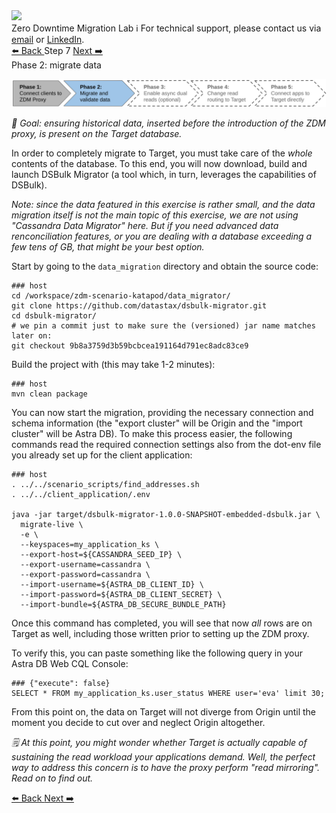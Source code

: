 <!-- TOP -->
<div class="top">
  <img src="https://datastax-academy.github.io/katapod-shared-assets/images/ds-academy-logo.svg" />
  <div class="scenario-title-section">
    <span class="scenario-title">Zero Downtime Migration Lab</span>
    <span class="scenario-subtitle">ℹ️ For technical support, please contact us via <a href="mailto:aleksandr.volochnev@datastax.com">email</a> or <a href="https://dtsx.io/aleks">LinkedIn</a>.</span>
  </div>
</div>

<!-- NAVIGATION -->
<div id="navigation-top" class="navigation-top">
 <a href='command:katapod.loadPage?[{"step":"step6"}]' 
   class="btn btn-dark navigation-top-left">⬅️ Back
 </a>
<span class="step-count">Step 7</span>
 <a href='command:katapod.loadPage?[{"step":"step8"}]' 
    class="btn btn-dark navigation-top-right">Next ➡️
  </a>
</div>

<!-- CONTENT -->

<div class="step-title">Phase 2: migrate data</div>

![Phase 2](images/p2.png)

_🎯 Goal: ensuring historical data, inserted before the introduction of the ZDM proxy,
is present on the Target database._

In order to completely migrate to Target, you must take care
of the _whole_ contents of the database. To this end,
you will now download, build and launch DSBulk Migrator (a tool which,
in turn, leverages the capabilities of DSBulk).

_Note: since the data featured in this exercise is rather small, and the data
migration itself is not the main topic of this exercise, we are not using "Cassandra Data Migrator" here. But if you need advanced data renconciliation features, or you
are dealing with a database exceeding a few tens of GB, that might be your best option._

Start by going to the `data_migration` directory and obtain the source
code:

```
### host
cd /workspace/zdm-scenario-katapod/data_migrator/
git clone https://github.com/datastax/dsbulk-migrator.git
cd dsbulk-migrator/
# we pin a commit just to make sure the (versioned) jar name matches later on:
git checkout 9b8a3759d3b59bcbcea191164d791ec8adc83ce9
```

Build the project with (this may take 1-2 minutes):

```
### host
mvn clean package
```

You can now start the migration, providing the necessary connection and
schema information (the "export cluster" will be Origin and the
"import cluster" will be Astra DB). To make this process easier, the
following commands read the required connection settings also from the dot-env
file you already set up for the client application:

```
### host
. ../../scenario_scripts/find_addresses.sh
. ../../client_application/.env

java -jar target/dsbulk-migrator-1.0.0-SNAPSHOT-embedded-dsbulk.jar \
  migrate-live \
  -e \
  --keyspaces=my_application_ks \
  --export-host=${CASSANDRA_SEED_IP} \
  --export-username=cassandra \
  --export-password=cassandra \
  --import-username=${ASTRA_DB_CLIENT_ID} \
  --import-password=${ASTRA_DB_CLIENT_SECRET} \
  --import-bundle=${ASTRA_DB_SECURE_BUNDLE_PATH}
```

Once this command has completed, you will see that now _all_ rows are
on Target as well, including those written prior to setting up
the ZDM proxy.

To verify this, you can paste something like the following query in your
Astra DB Web CQL Console:

```
### {"execute": false}
SELECT * FROM my_application_ks.user_status WHERE user='eva' limit 30;
```

From this point on, the data on Target will not diverge from Origin
until the moment you decide to cut over and neglect Origin altogether.

_🗒️ At this point, you might wonder whether Target is actually capable
of sustaining the read workload your applications demand. Well, the perfect
way to address this concern is to have the proxy perform "read mirroring".
Read on to find out._

<!-- NAVIGATION -->
<div id="navigation-bottom" class="navigation-bottom">
 <a href='command:katapod.loadPage?[{"step":"step6"}]'
   class="btn btn-dark navigation-bottom-left">⬅️ Back
 </a>
 <a href='command:katapod.loadPage?[{"step":"step8"}]'
    class="btn btn-dark navigation-bottom-right">Next ➡️
  </a>
</div>
